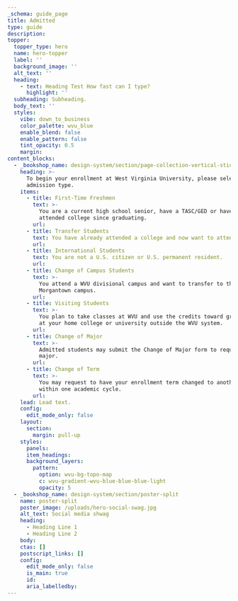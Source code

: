 ```yaml
---
_schema: guide_page
title: Admitted
type: guide
description:
topper:
  topper_type: hero
  name: hero-topper
  label: ''
  background_image: ''
  alt_text: ''
  heading:
    - text: Heading Test How fast can I type?
      highlight: ''
  subheading: Subheading.
  body_text: ''
  styles:
    vibe: down_to_business
    color_palette: wvu_blue
    enable_blend: false
    enable_pattern: false
    tint_opacity: 0.5
    margin:
content_blocks:
  - _bookshop_name: design-system/section/page-collection-vertical-sticky
    heading: >-
      To begin your enrollment at West Virginia University, please select your
      admission type.
    items:
      - title: First-Time Freshmen
        text: >-
          You are a current high school senior, have a TASC/GED or haven't
          attended college since graduating.
        url:
      - title: Transfer Students
        text: You have already attended a college and now want to attend WVU.
        url:
      - title: International Students
        text: You are not a U.S. citizen or U.S. permanent resident.
        url:
      - title: Change of Campus Students
        text: >-
          You attend a WVU divisional campus and want to transfer to the
          Morgantown campus.
        url:
      - title: Visiting Students
        text: >-
          You plan to take classes at WVU and use the credits toward graduation
          at your home college or university outside the WVU system.
        url:
      - title: Change of Major
        text: >-
          Admitted students may submit the Change of Major form to request a new
          major.
        url:
      - title: Change of Term
        text: >-
          You may request to have your enrollment term changed to another term
          within one academic cycle.
        url:
    lead: Lead text.
    config:
      edit_mode_only: false
    layout:
      section:
        margin: pull-up
    styles:
      panels:
      item_headings:
      background_layers:
        pattern:
          option: wvu-bg-topo-map
          c: wvu-gradient-wvu-blue-blue-blue-light
          opacity: 5
  - _bookshop_name: design-system/section/poster-split
    name: poster-split
    poster_image: /uploads/hero-social-swag.jpg
    alt_text: Social media shwag
    heading:
      - Heading Line 1
      - Heading Line 2
    body:
    ctas: []
    postscript_links: []
    config:
      edit_mode_only: false
      is_main: true
      id:
      aria_labelledby:
---
```


